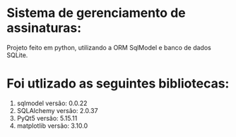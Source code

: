 # Sistema de gerenciamento de assinaturas:

  Projeto feito em python, utilizando a ORM SqlModel e banco de dados SQLite.

# Foi utlizado as seguintes bibliotecas:

1) sqlmodel versão: 0.0.22
2) SQLAlchemy versão: 2.0.37
3) PyQt5 versão: 5.15.11
4) matplotlib versão: 3.10.0
